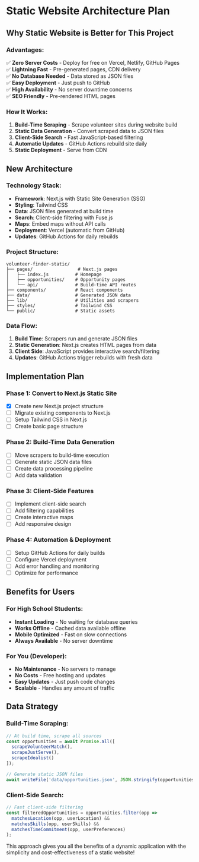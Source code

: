 # Static Website Architecture Plan

## Why Static Website is Better for This Project

### Advantages:
✅ **Zero Server Costs** - Deploy for free on Vercel, Netlify, GitHub Pages  
✅ **Lightning Fast** - Pre-generated pages, CDN delivery  
✅ **No Database Needed** - Data stored as JSON files  
✅ **Easy Deployment** - Just push to GitHub  
✅ **High Availability** - No server downtime concerns  
✅ **SEO Friendly** - Pre-rendered HTML pages  

### How It Works:
1. **Build-Time Scraping** - Scrape volunteer sites during website build
2. **Static Data Generation** - Convert scraped data to JSON files
3. **Client-Side Search** - Fast JavaScript-based filtering
4. **Automatic Updates** - GitHub Actions rebuild site daily
5. **Static Deployment** - Serve from CDN

## New Architecture

### Technology Stack:
- **Framework**: Next.js with Static Site Generation (SSG)
- **Styling**: Tailwind CSS
- **Data**: JSON files generated at build time
- **Search**: Client-side filtering with Fuse.js
- **Maps**: Embed maps without API calls
- **Deployment**: Vercel (automatic from GitHub)
- **Updates**: GitHub Actions for daily rebuilds

### Project Structure:
```
volunteer-finder-static/
├── pages/                 # Next.js pages
│   ├── index.js          # Homepage
│   ├── opportunities/    # Opportunity pages
│   └── api/              # Build-time API routes
├── components/           # React components
├── data/                 # Generated JSON data
├── lib/                  # Utilities and scrapers
├── styles/               # Tailwind CSS
└── public/               # Static assets
```

### Data Flow:
1. **Build Time**: Scrapers run and generate JSON files
2. **Static Generation**: Next.js creates HTML pages from data
3. **Client Side**: JavaScript provides interactive search/filtering
4. **Updates**: GitHub Actions trigger rebuilds with fresh data

## Implementation Plan

### Phase 1: Convert to Next.js Static Site
- [x] Create new Next.js project structure
- [ ] Migrate existing components to Next.js
- [ ] Setup Tailwind CSS in Next.js
- [ ] Create basic page structure

### Phase 2: Build-Time Data Generation
- [ ] Move scrapers to build-time execution
- [ ] Generate static JSON data files
- [ ] Create data processing pipeline
- [ ] Add data validation

### Phase 3: Client-Side Features
- [ ] Implement client-side search
- [ ] Add filtering capabilities
- [ ] Create interactive maps
- [ ] Add responsive design

### Phase 4: Automation & Deployment
- [ ] Setup GitHub Actions for daily builds
- [ ] Configure Vercel deployment
- [ ] Add error handling and monitoring
- [ ] Optimize for performance

## Benefits for Users

### For High School Students:
- **Instant Loading** - No waiting for database queries
- **Works Offline** - Cached data available offline
- **Mobile Optimized** - Fast on slow connections
- **Always Available** - No server downtime

### For You (Developer):
- **No Maintenance** - No servers to manage
- **No Costs** - Free hosting and updates
- **Easy Updates** - Just push code changes
- **Scalable** - Handles any amount of traffic

## Data Strategy

### Build-Time Scraping:
```javascript
// At build time, scrape all sources
const opportunities = await Promise.all([
  scrapeVolunteerMatch(),
  scrapeJustServe(),
  scrapeIdealist()
]);

// Generate static JSON files
await writeFile('data/opportunities.json', JSON.stringify(opportunities));
```

### Client-Side Search:
```javascript
// Fast client-side filtering
const filteredOpportunities = opportunities.filter(opp => 
  matchesLocation(opp, userLocation) &&
  matchesSkills(opp, userSkills) &&
  matchesTimeCommitment(opp, userPreferences)
);
```

This approach gives you all the benefits of a dynamic application with the simplicity and cost-effectiveness of a static website!

